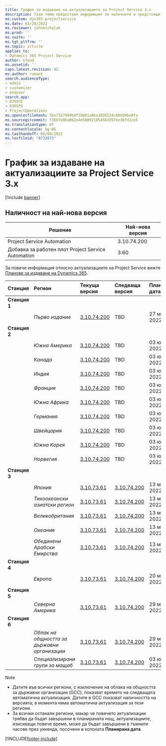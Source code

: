 ```yaml
---
title: График за издаване на актуализациите за Project Service 3.x
description: Тази тема предоставя информация за наличните и предстоящите издания на Dynamics 365 Project Service Automation.
ms.custom: dyn365-projectservice
ms.date: 03/28/2022
ms.reviewer: johnmichalak
ms.prod: ''
ms.suite: ''
ms.tgt_pltfrm: ''
ms.topic: article
applies_to:
- Dynamics 365 Project Service
author: kfend
ms.assetid: ''
caps.latest.revision: 42
ms.author: rumant
search.audienceType:
- admin
- customizer
- enduser
search.app:
- D365CE
- D365PS
- ProjectOperations
ms.openlocfilehash: 5be7327999b4f29801a8ba3826524c66b04be8fa
ms.sourcegitcommit: f366fe0ba062e4e500921854563d57ee3bfd1ce5
ms.translationtype: HT
ms.contentlocale: bg-BG
ms.lasthandoff: 05/09/2022
ms.locfileid: "8732873"
---
```

# <a name="update-release-schedule-for-project-service-3x"></a>График за издаване на актуализациите за Project Service 3.x

[!include [banner](../includes/psa-now-project-operations.md)]

## <a name="latest-version-availability"></a>Наличност на най-нова версия

| Решение  | Най-нова версия |
|-------|----|
| Project Service Automation    | 3.10.74.200 |
| Добавка за работен плот Project Service Automation                | 3.60          |

За повече информация относно актуализациите на Project Service вижте [Планове за издаване на Dynamics 365](/dynamics365/release-plans/). 

| Станция  | Регион | Текуща версия | Следваща версия |  Планирана дата
| :---   | :---   | :---   | :---   |:---   |         
|<strong>Станция 1</strong> | |  |  | |
| | <i>Първо издание</i> | [3.10.74.200](whats-new-ur43.md) | TBD | 27 май 2022 г.
|<strong>Станция 2</strong> | |  |  | |
| | <i>Южна Америка</i> | [3.10.74.200](whats-new-ur43.md) | TBD | 03 юни 2022 г.
| | <i>Канада</i> | [3.10.74.200](whats-new-ur43.md) | TBD | 03 юни 2022 г.
| | <i>Индия</i> | [3.10.74.200](whats-new-ur43.md) | TBD | 03 юни 2022 г.
| | <i>Франция</i> | [3.10.74.200](whats-new-ur43.md) | TBD | 03 юни 2022 г.
| | <i>Южна Африка</i> | [3.10.74.200](whats-new-ur43.md) | TBD | 03 юни 2022 г.
| | <i>Германия</i> | [3.10.74.200](whats-new-ur43.md) | TBD | 03 юни 2022 г.
| | <i>Швейцария</i> | [3.10.74.200](whats-new-ur43.md) | TBD | 03 юни 2022 г.
| | <i>Южна Корея</i> | [3.10.74.200](whats-new-ur43.md) | TBD | 03 юни 2022 г.
| | <i>Норвегия</i> | [3.10.74.200](whats-new-ur43.md) | TBD | 03 юни 2022 г.
|<strong>Станция 3</strong> | |  |  | |
| | <i>Япония</i> | [3.10.73.61](whats-new-ur-42.md) | [3.10.74.200](whats-new-ur43.md) | 13 май 2022 г.
| | <i>Тихоокеански азиатски регион</i> | [3.10.73.61](whats-new-ur-42.md) | [3.10.74.200](whats-new-ur43.md) | 13 май 2022 г.
| | <i>Великобритания</i> | [3.10.73.61](whats-new-ur-42.md) | [3.10.74.200](whats-new-ur43.md) | 13 май 2022 г.
| | <i>Океания</i> | [3.10.73.61](whats-new-ur-42.md) | [3.10.74.200](whats-new-ur43.md) | 13 май 2022 г.
| | <i>Обединени Арабски Емирства</i> | [3.10.73.61](whats-new-ur-42.md) | [3.10.74.200](whats-new-ur43.md) | 13 май 2022 г.
|<strong>Станция 4</strong> | |  |  | |
| | <i>Европа</i> | [3.10.73.61](whats-new-ur-42.md) | [3.10.74.200](whats-new-ur43.md) | 20 май 2022 г.
|<strong>Станция 5</strong> | |  |  | |
| | <i>Северна Америка</i> | [3.10.73.61](whats-new-ur-42.md) | [3.10.74.200](whats-new-ur43.md) | 29 май 2022 г.
|<strong>Станция 6</strong> | |  |  | |
| | <i>Облак на общността за държавни организации</i> | [3.10.73.61](whats-new-ur-42.md) | [3.10.74.200](whats-new-ur43.md) | 29 май 2022 г.
| | <i>Специализирани групи за мащаб</i> | [3.10.73.61](whats-new-ur-42.md) | [3.10.74.200](whats-new-ur43.md) | 03 юни 2022 г.




>[!Note]
> - Датите във всички региони, с изключение на облака на общността за държавни организации (GCC), показват времето на следващата автоматична актуализация. Датите в GCC показват наличността на версията; в момента няма автоматична актуализация за тези региони.
> - За всички останали региони, макар че повечето актуализации трябва да бъдат завършени в планираната нощ, актуализациите, изискващи повече време, може да бъдат завършени в тъмните часове през уикенда, посочени в колоната **Планирана дата**.


[!INCLUDE[footer-include](../includes/footer-banner.md)]
